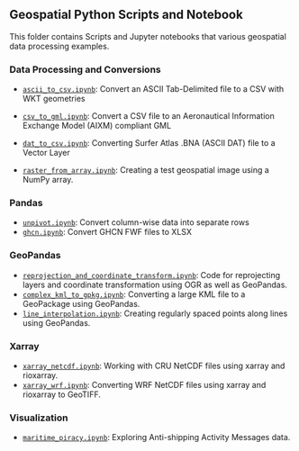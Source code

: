 ## Geospatial Python Scripts and Notebook

This folder contains Scripts and Jupyter notebooks that various geospatial data processing examples.

### Data Processing and Conversions
- [`ascii_to_csv.ipynb`](https://github.com/spatialthoughts/projects/blob/master/python/ascii_to_csv.ipynb): Convert an ASCII Tab-Delimited file to a CSV with WKT geometries
-  [`csv_to_gml.ipynb`](https://github.com/spatialthoughts/projects/blob/master/python/csv_to_gml.ipynb): Convert a CSV file to an Aeronautical Information Exchange Model (AIXM) compliant GML
- [`dat_to_csv.ipynb`](https://github.com/spatialthoughts/projects/blob/master/python/dat_to_csv.ipynb): Converting Surfer Atlas .BNA (ASCII DAT) file to a Vector Layer

- [`raster_from_array.ipynb`](https://github.com/spatialthoughts/projects/blob/master/python/raster_from_array.ipynb): Creating a test geospatial image using a NumPy array.

### Pandas

- [`unpivot.ipynb`](https://github.com/spatialthoughts/projects/blob/master/python/unpivot.ipynb): Convert column-wise data into separate rows
- [`ghcn.ipynb`](https://github.com/spatialthoughts/projects/blob/master/python/ghnc.ipynb): Convert GHCN FWF files to XLSX

### GeoPandas

- [`reprojection_and_coordinate_transform.ipynb`](https://github.com/spatialthoughts/projects/blob/master/python/reprojection_and_coordinate_transform.ipynb): Code for reprojecting layers and coordinate transformation using OGR as well as GeoPandas.
- [`complex_kml_to_gpkg.ipynb`](https://github.com/spatialthoughts/projects/blob/master/python/complex_kml_to_gpkg.ipynb): Converting a large KML file to a GeoPackage using GeoPandas.
- [`line_interpolation.ipynb`](https://github.com/spatialthoughts/projects/blob/master/python/line_interpolation.ipynb): Creating regularly spaced points along lines using GeoPandas.

### Xarray
- [`xarray_netcdf.ipynb`](https://github.com/spatialthoughts/projects/blob/master/python/xarray_netcdf.ipynb): Working with CRU NetCDF files using xarray and rioxarray. 
- [`xarray_wrf.ipynb`](https://github.com/spatialthoughts/projects/blob/master/python/xarray_wrf.ipynb): Converting WRF NetCDF files using xarray and rioxarray to GeoTIFF.

### Visualization

- [`maritime_piracy.ipynb`](https://github.com/spatialthoughts/projects/blob/master/python/maritime_piracy.ipynb): Exploring Anti-shipping Activity Messages data.




